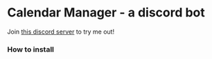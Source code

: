 # Calendar Manager - a discord bot

Join [this discord server](https://discord.gg/grmSf58G) to try me out!

### How to install

